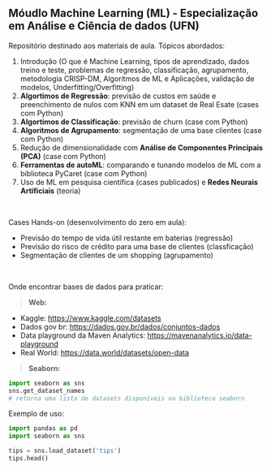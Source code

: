 ## Móudlo Machine Learning (ML) - Especialização em Análise e Ciência de dados (UFN)

Repositório destinado aos materiais de aula. Tópicos abordados:

1. Introdução (O que é Machine Learning, tipos de aprendizado, dados treino e teste, problemas de regressão, classificação, agrupamento, metodologia CRISP-DM, Algoritmos de ML e Aplicações, validação de modelos, Underfitting/Overfitting)
2. **Algortimos de Regressão**: previsão de custos em saúde e preenchimento de nulos com KNN em um dataset de Real Esate (cases com Python)
3. **Algortimos de Classificação**: previsão de churn (case com Python)
4. **Algoritmos de Agrupamento**: segmentação de uma base clientes (case com Python)
5. Redução de dimensionalidade com **Análise de Componentes Principais (PCA)** (case com Python)
6. **Ferramentas de autoML**: comparando e tunando modelos de ML com a biblioteca PyCaret (case com Python)
7. Uso de ML em pesquisa científica (cases publicados) e **Redes Neurais Artificiais** (teoria)

<br>

Cases Hands-on (desenvolvimento do zero em aula):
- Previsão do tempo de vida útil restante em baterias (regressão)
- Previsão do risco de crédito para uma base de clientes (classficação)
- Segmentação de clientes de um shopping (agrupamento)

<br>

Onde encontrar bases de dados para praticar:

> **Web:**

- Kaggle: https://www.kaggle.com/datasets
- Dados gov br: https://dados.gov.br/dados/conjuntos-dados
- Data playground da Maven Analytics: https://mavenanalytics.io/data-playground
- Real World: https://data.world/datasets/open-data
  
> **Seaborn:**

```python
import seaborn as sns
sns.get_dataset_names
# retorna uma lista de datasets disponíveis na biblioteca seaborn
```

Exemplo de uso:

```python
import pandas as pd
import seaborn as sns

tips = sns.load_dataset('tips')
tips.head()
```  
